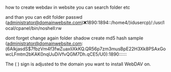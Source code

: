 how to create webdav in website you can search folder etc

and than you can edit folder passwd (administrator@domainwebsite.com):x:1890:1894::/home4/)idusercp)/:/usr/local/cpanel/bin/noshell:rw

dont forget change again folder shadow create md5 hash sample (administrator@domainwebsite.com:($6$AlkjasdS$7fbzVm4f3fwZuaxIiXkKQ.QR56p7zm3musBpE22H3Xk8PSAxGowcLFmtm2bKAK0nqUuDiVfvQGM7Dh.qCE5/U0):1890::::::

The ( ) sign is adjusted to the domain you want to install WebDAV on.
